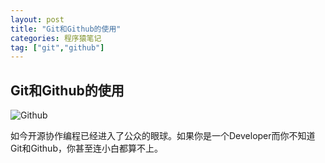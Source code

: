 ```yaml
---
layout: post
title: "Git和Github的使用"
categories: 程序猿笔记
tag: ["git","github"]
---
```


Git和Github的使用
--------------------------

![Github](https://developer.github.com/assets/images/gundamcat.png)

如今开源协作编程已经进入了公众的眼球。如果你是一个Developer而你不知道Git和Github，你甚至连小白都算不上。

<!-- moreandmore -->


